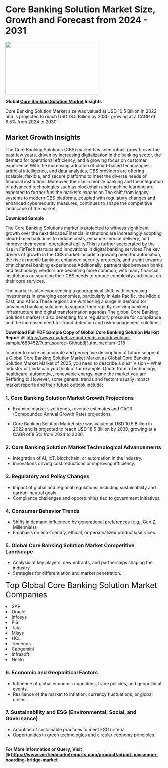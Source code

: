 <H1>Core Banking Solution Market Size, Growth and Forecast from 2024 - 2031</H1><img class="aligncenter size-medium wp-image-584254" src="https://thirdeyenews.in/wp-content/uploads/2024/09/Global-Market-Research-300x168.jpeg" alt="" width="300" height="168" /><p><strong>Global&nbsp;<a href="https://www.marketsizeandtrends.com/download-sample/688452/?utm_source=Github8j?utm_medium=218">Core Banking Solution Market</a> Insights</strong></p><p>Core Banking Solution Market size was valued at USD 10.5 Billion in 2022 and is projected to reach USD 18.5 Billion by 2030, growing at a CAGR of 8.5% from 2024 to 2030.</p><p><h2>Market Growth Insights</h2> <p>The Core Banking Solutions (CBS) market has seen robust growth over the past few years, driven by increasing digitalization in the banking sector, the demand for operational efficiency, and a growing focus on customer experience.With the increasing adoption of cloud-based technologies, artificial intelligence, and data analytics, CBS providers are offering scalable, flexible, and secure platforms to meet the diverse needs of financial institutions.Moreover, the rise in mobile banking and the integration of advanced technologies such as blockchain and machine learning are expected to further fuel the market's expansion.The shift from legacy systems to modern CBS platforms, coupled with regulatory changes and enhanced cybersecurity measures, continues to shape the competitive landscape of the market.</p> <p><strong>Download Sample</strong></p> <p>The Core Banking Solutions market is projected to witness significant growth over the next decade.Financial institutions are increasingly adopting cloud-based solutions to reduce costs, enhance service delivery, and improve their overall operational agility.This is further accelerated by the rise in FinTech startups and innovations in digital banking services.The key drivers of growth in the CBS market include a growing need for automation, the rise in mobile banking, enhanced security protocols, and a shift towards omnichannel banking experiences.Additionally, partnerships between banks and technology vendors are becoming more common, with many financial institutions outsourcing their CBS needs to reduce complexity and focus on their core services.</p> <p>The market is also experiencing a geographical shift, with increasing investments in emerging economies, particularly in Asia Pacific, the Middle East, and Africa.These regions are witnessing a surge in demand for advanced banking solutions to support their rapidly evolving banking infrastructure and digital transformation agendas.The global Core Banking Solutions market is also benefiting from regulatory pressure for compliance and the increased need for fraud detection and risk management solutions.</p> <p><span class=""><strong>Download Full PDF Sample Copy of Global Core Banking Solution Market Report</strong> @ <a href="https://www.marketsizeandtrends.com/download-sample/688452/?utm_source=Github8j?utm_medium=218" target="_blank">https://www.marketsizeandtrends.com/download-sample/688452/?utm_source=Github8j?utm_medium=218</a></span></p><p>In order to make an accurate and perceptive description of future scope of a Global&nbsp;Core Banking Solution Market Market as Global&nbsp;Core Banking Solution Market Market of 2025, you need to describe a clear Vision &ndash; What Industry or Linda can you think of for example: Quote from a Technology, healthcare, automotive, renewable energy, name the market you are Reffering to.However, some general trends and factors usually impact market reports and their future outlook include:</p><h3>1.&nbsp;<strong>Core Banking Solution Market Growth Projections</strong></h3><ul><li>Examine market size trends, revenue estimates and CAGR (Compounded Annual Growth Rate) projections.</li><li><p>Core Banking Solution Market size was valued at USD 10.5 Billion in 2022 and is projected to reach USD 18.5 Billion by 2030, growing at a CAGR of 8.5% from 2024 to 2030.</p></li></ul><h3>2.&nbsp;<strong>Core Banking Solution Market Technological Advancements</strong></h3><ul><li>Integration of AI, IoT, blockchain, or automation in the industry.</li><li>Innovations driving cost reductions or improving efficiency.</li></ul><h3>3.&nbsp;<strong>Regulatory and Policy Changes</strong></h3><ul><li>Impact of global and regional regulations, including sustainability and carbon-neutral goals.</li><li>Compliance challenges and opportunities tied to government initiatives.</li></ul><h3>4.&nbsp;<strong>Consumer Behavior Trends</strong></h3><ul><li>Shifts in demand influenced by generational preferences (e.g., Gen Z, Millennials).</li><li>Emphasis on eco-friendly, ethical, or personalized products/services.</li></ul><h3>5.&nbsp;<strong>Global Core Banking Solution Market Competitive Landscape</strong></h3><ul><li>Analysis of key players, new entrants, and partnerships shaping the industry.</li><li>Strategies for differentiation and market penetration.</li></ul><p data-pm-slice="1 1 []"><span style="color: inherit; font-family: inherit; font-size: 25px;">Top Global Core Banking Solution Market Companies</span></p><div class="" data-test-id=""><p><li>SAP</li><li> Oracle</li><li> Infosys</li><li> FIS</li><li> Tata</li><li> Misys</li><li> HCL</li><li> Temenos</li><li> Capgemini</li><li> Infrasoft</li><li> Nelito</li></p></div><h3>6.&nbsp;<strong>Economic and Geopolitical Factors</strong></h3><ul><li>Influence of global economic conditions, trade policies, and geopolitical events.</li><li>Resilience of the market to inflation, currency fluctuations, or global crises.</li></ul><h3>7.&nbsp;<strong>Sustainability and ESG (Environmental, Social, and Governance)</strong></h3><ul><li>Adoption of sustainable practices to meet ESG criteria.</li><li>Opportunities in green technologies and circular economy principles.</li></ul><h2><strong style="font-size: 14px;">For More Information or Query, Visit @&nbsp;</strong><a style="background-color: #ffffff; font-size: 14px;" href="https://www.marketsizeandtrends.com/report/core-banking-solution-market/" target="_blank">https://www.verifiedmarketreports.com/product/airport-passenger-boarding-bridge-market</a></h2>